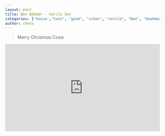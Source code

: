 ```yaml
---
layout: post
title: Ben Böhmer - Cercle Set
categories: ['house',"tons", "good", "vibes", "cercle", "Ben", "boehmer", "deep"]
author: cheto
---
```


> Merry Christmas Cosis
<style>.embed-container { position: relative; padding-bottom: 56.25%; height: 0; overflow: hidden; max-width: 100%; } .embed-container iframe, .embed-container object, .embed-container embed { position: absolute; top: 0; left: 0; width: 100%; height: 100%; }</style><div class='embed-container'><iframe src='https://www.youtube.com/embed/RvRhUHTV_8k' frameborder='0' allowfullscreen></iframe></div>

